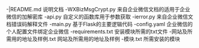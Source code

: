  -|README.md 说明文档
 -WXBizMsgCrypt.py 来自企业微信文档的适用于企业微信的加解密库
 -api.py 自定义的函数库用于参数获取
 -ierror.py 来自企业微信文档错误码解释文件
 -main.py 基于Flask的主要逻辑代码
 -config.yaml 企业微信的个人配置文件绑定企业微信
 -requirements.txt 安装模块所需的txt文件
 -网站及所需用的地址及样例.txt 网站及所需用的地址及样例
 -模块.txt 所需安装的模块
